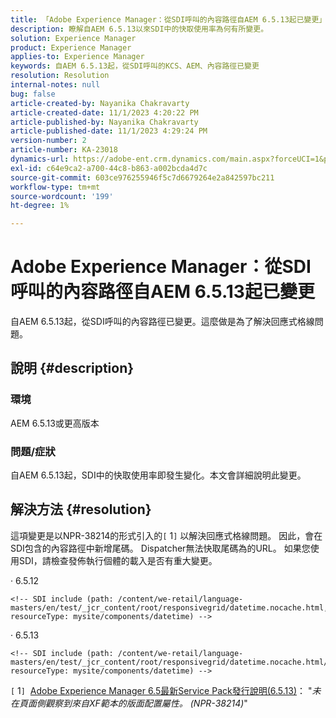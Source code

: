 ```yaml
---
title: 「Adobe Experience Manager：從SDI呼叫的內容路徑自AEM 6.5.13起已變更」
description: 瞭解自AEM 6.5.13以來SDI中的快取使用率為何有所變更。
solution: Experience Manager
product: Experience Manager
applies-to: Experience Manager
keywords: 自AEM 6.5.13起，從SDI呼叫的KCS、AEM、內容路徑已變更
resolution: Resolution
internal-notes: null
bug: false
article-created-by: Nayanika Chakravarty
article-created-date: 11/1/2023 4:20:22 PM
article-published-by: Nayanika Chakravarty
article-published-date: 11/1/2023 4:29:24 PM
version-number: 2
article-number: KA-23018
dynamics-url: https://adobe-ent.crm.dynamics.com/main.aspx?forceUCI=1&pagetype=entityrecord&etn=knowledgearticle&id=a2eba988-d278-ee11-8179-6045bd0065f9
exl-id: c64e9ca2-a700-44c8-b863-a002bcda4d7c
source-git-commit: 603ce976255946f5c7d6679264e2a842597bc211
workflow-type: tm+mt
source-wordcount: '199'
ht-degree: 1%

---
```


# Adobe Experience Manager：從SDI呼叫的內容路徑自AEM 6.5.13起已變更


自AEM 6.5.13起，從SDI呼叫的內容路徑已變更。這麼做是為了解決回應式格線問題。

## 說明 {#description}


### <b>環境</b>

AEM 6.5.13或更高版本

### 問題/症狀

自AEM 6.5.13起，SDI中的快取使用率即發生變化。本文會詳細說明此變更。


## 解決方法 {#resolution}


這項變更是以NPR-38214的形式引入的`[` 1`]`  以解決回應式格線問題。 因此，會在SDI包含的內容路徑中新增尾碼。 Dispatcher無法快取尾碼為的URL。 如果您使用SDI，請檢查發佈執行個體的載入是否有重大變更。

· 6.5.12




```
<!-- SDI include (path: /content/we-retail/language-masters/en/test/_jcr_content/root/responsivegrid/datetime.nocache.html, resourceType: mysite/components/datetime) -->
```




· 6.5.13




```
<!-- SDI include (path: /content/we-retail/language-masters/en/test/_jcr_content/root/responsivegrid/datetime.nocache.html/mysite/components/datetime, resourceType: mysite/components/datetime) -->
```




`[` 1`]`  [Adobe Experience Manager 6.5最新Service Pack發行說明(6.5.13)](https://experienceleague.adobe.com/docs/experience-manager-65/release-notes/service-pack/6-5-13.html)： &quot;*未在頁面側觀察到來自XF範本的版面配置屬性。 (NPR-38214)*&quot;
